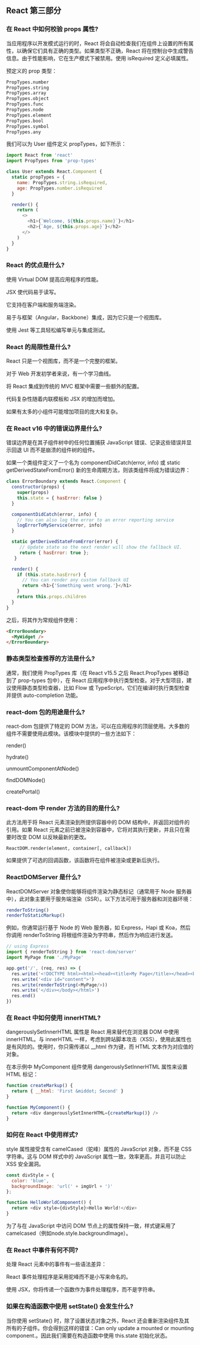 ## React 第三部分

### 在 React 中如何校验 props 属性?

当应用程序以开发模式运行的时，React 将会自动检查我们在组件上设置的所有属性，以确保它们具有正确的类型。如果类型不正确，React 将在控制台中生成警告信息。由于性能影响，它在生产模式下被禁用。使用 isRequired 定义必填属性。

预定义的 prop 类型：

```txt
PropTypes.number
PropTypes.string
PropTypes.array
PropTypes.object
PropTypes.func
PropTypes.node
PropTypes.element
PropTypes.bool
PropTypes.symbol
PropTypes.any
```

我们可以为 User 组件定义 propTypes，如下所示：

```js
import React from 'react'
import PropTypes from 'prop-types'

class User extends React.Component {
  static propTypes = {
    name: PropTypes.string.isRequired,
    age: PropTypes.number.isRequired
  }

  render() {
    return (
      <>
        <h1>{`Welcome, ${this.props.name}`}</h1>
        <h2>{`Age, ${this.props.age}`}</h2>
      </>
    )
  }
}
```

### React 的优点是什么?

使用 Virtual DOM 提高应用程序的性能。

JSX 使代码易于读写。

它支持在客户端和服务端渲染。

易于与框架（Angular，Backbone）集成，因为它只是一个视图库。

使用 Jest 等工具轻松编写单元与集成测试。

### React 的局限性是什么?

React 只是一个视图库，而不是一个完整的框架。

对于 Web 开发初学者来说，有一个学习曲线。

将 React 集成到传统的 MVC 框架中需要一些额外的配置。

代码复杂性随着内联模板和 JSX 的增加而增加。

如果有太多的小组件可能增加项目的庞大和复杂。

### 在 React v16 中的错误边界是什么?

错误边界是在其子组件树中的任何位置捕获 JavaScript 错误、记录这些错误并显示回退 UI 而不是崩溃的组件树的组件。

如果一个类组件定义了一个名为 componentDidCatch(error, info) 或 static getDerivedStateFromError() 新的生命周期方法，则该类组件将成为错误边界：

```js
class ErrorBoundary extends React.Component {
  constructor(props) {
    super(props)
    this.state = { hasError: false }
  }

  componentDidCatch(error, info) {
    // You can also log the error to an error reporting service
    logErrorToMyService(error, info)
  }

  static getDerivedStateFromError(error) {
     // Update state so the next render will show the fallback UI.
     return { hasError: true };
   }

  render() {
    if (this.state.hasError) {
      // You can render any custom fallback UI
      return <h1>{'Something went wrong.'}</h1>
    }
    return this.props.children
  }
}
```

之后，将其作为常规组件使用：

```html
<ErrorBoundary>
  <MyWidget />
</ErrorBoundary>
```

### 静态类型检查推荐的方法是什么?

通常，我们使用 PropTypes 库（在 React v15.5 之后 React.PropTypes 被移动到了 prop-types 包中），在 React 应用程序中执行类型检查。对于大型项目，建议使用静态类型检查器，比如 Flow 或 TypeScript，它们在编译时执行类型检查并提供 auto-completion 功能。

### react-dom 包的用途是什么?

react-dom 包提供了特定的 DOM 方法，可以在应用程序的顶层使用。大多数的组件不需要使用此模块。该模块中提供的一些方法如下：

render()

hydrate()

unmountComponentAtNode()

findDOMNode()

createPortal()

### react-dom 中 render 方法的目的是什么?

此方法用于将 React 元素渲染到所提供容器中的 DOM 结构中，并返回对组件的引用。如果 React 元素之前已被渲染到容器中，它将对其执行更新，并且只在需要时改变 DOM 以反映最新的更改。

```JS
ReactDOM.render(element, container[, callback])
```

如果提供了可选的回调函数，该函数将在组件被渲染或更新后执行。

### ReactDOMServer 是什么?

ReactDOMServer 对象使你能够将组件渲染为静态标记（通常用于 Node 服务器中），此对象主要用于服务端渲染（SSR）。以下方法可用于服务器和浏览器环境：

```js
renderToString()
renderToStaticMarkup()
```

例如，你通常运行基于 Node 的 Web 服务器，如 Express，Hapi 或 Koa，然后你调用 renderToString 将根组件渲染为字符串，然后作为响应进行发送。

```js
// using Express
import { renderToString } from 'react-dom/server'
import MyPage from './MyPage'

app.get('/', (req, res) => {
  res.write('<!DOCTYPE html><html><head><title>My Page</title></head><body>')
  res.write('<div id="content">')
  res.write(renderToString(<MyPage/>))
  res.write('</div></body></html>')
  res.end()
})
```

### 在 React 中如何使用 innerHTML?

dangerouslySetInnerHTML 属性是 React 用来替代在浏览器 DOM 中使用 innerHTML。与 innerHTML 一样，考虑到跨站脚本攻击（XSS），使用此属性也是有风险的。使用时，你只需传递以 __html 作为键，而 HTML 文本作为对应值的对象。

在本示例中 MyComponent 组件使用 dangerouslySetInnerHTML 属性来设置 HTML 标记：

```js
function createMarkup() {
  return { __html: 'First &middot; Second' }
}

function MyComponent() {
  return <div dangerouslySetInnerHTML={createMarkup()} />
}
```
### 如何在 React 中使用样式?

style 属性接受含有 camelCased（驼峰）属性的 JavaScript 对象，而不是 CSS 字符串。这与 DOM 样式中的 JavaScript 属性一致，效率更高，并且可以防止 XSS 安全漏洞。

```js
const divStyle = {
  color: 'blue',
  backgroundImage: 'url(' + imgUrl + ')'
};

function HelloWorldComponent() {
  return <div style={divStyle}>Hello World!</div>
}
```

为了与在 JavaScript 中访问 DOM 节点上的属性保持一致，样式键采用了 camelcased（例如node.style.backgroundImage）。

### 在 React 中事件有何不同?

处理 React 元素中的事件有一些语法差异：

React 事件处理程序是采用驼峰而不是小写来命名的。

使用 JSX，你将传递一个函数作为事件处理程序，而不是字符串。


### 如果在构造函数中使用 setState() 会发生什么?

当你使用 setState() 时，除了设置状态对象之外，React 还会重新渲染组件及其所有的子组件。你会得到这样的错误：Can only update a mounted or mounting component.。因此我们需要在构造函数中使用 this.state 初始化状态。

